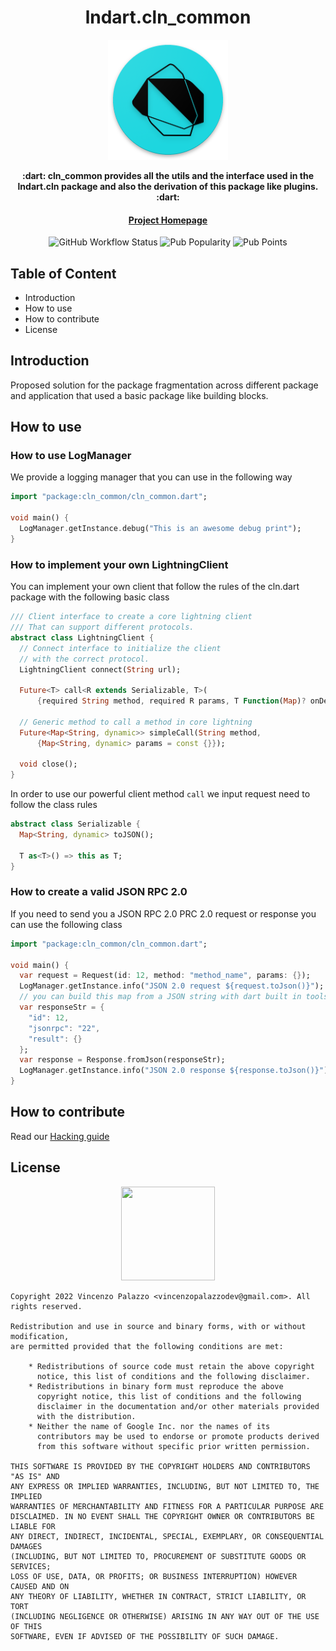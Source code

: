 <div align="center">
  <h1>lndart.cln_common</h1>

  <img src="https://github.com/dart-lightning/icons/raw/main/main/res/mipmap-xxxhdpi/ic_launcher.png" />

  <p>
    <strong> :dart: cln_common provides all the utils and the interface used in the lndart.cln package and also the derivation of this package like plugins. :dart: </strong>
  </p>
 <h4>
    <a href="https://github.com/dart-lightning">Project Homepage</a>
  </h4>

  <a>
   <img alt="GitHub Workflow Status" src="https://img.shields.io/github/workflow/status/dart-lightning/clightning.dart/Sanity%20Check?style=flat-square">
  </a>
    
  <a>
    <img alt="Pub Popularity" src="https://img.shields.io/pub/popularity/cln_common?style=flat-square">
  </a>

  <a> 
     <img alt="Pub Points" src="https://img.shields.io/pub/points/cln_common?style=flat-square">
  </a>

</div>

## Table of Content

- Introduction
- How to use
- How to contribute
- License

## Introduction

Proposed solution for the package fragmentation across different package and application that used a basic package like building blocks.

## How to use

### How to use LogManager

We provide a logging manager that you can use in the following way

```dart
import "package:cln_common/cln_common.dart";

void main() {
  LogManager.getInstance.debug("This is an awesome debug print");
}
```

### How to implement your own LightningClient

You can implement your own client that follow the rules of the cln.dart package with the following basic class

```dart
/// Client interface to create a core lightning client
/// That can support different protocols.
abstract class LightningClient {
  // Connect interface to initialize the client
  // with the correct protocol.
  LightningClient connect(String url);

  Future<T> call<R extends Serializable, T>(
      {required String method, required R params, T Function(Map)? onDecode});

  // Generic method to call a method in core lightning
  Future<Map<String, dynamic>> simpleCall(String method,
      {Map<String, dynamic> params = const {}});

  void close();
}
```

In order to use our powerful client method `call` we input request need to follow the class rules

```dart
abstract class Serializable {
  Map<String, dynamic> toJSON();

  T as<T>() => this as T;
}
```

### How to create a valid JSON RPC 2.0

If you need to send you a JSON RPC 2.0 PRC 2.0 request or response you can use the following class

```dart
import "package:cln_common/cln_common.dart";

void main() {
  var request = Request(id: 12, method: "method_name", params: {});
  LogManager.getInstance.info("JSON 2.0 request ${request.toJson()}");
  // you can build this map from a JSON string with dart built in tools
  var responseStr = { 
    "id": 12,
    "jsonrpc": "22",
    "result": {}
  };
  var response = Response.fromJson(responseStr);
  LogManager.getInstance.info("JSON 2.0 response ${response.toJson()}");
}
```

## How to contribute

Read our [Hacking guide](https://docs.page/dart-lightning/lndart.cln/dev/MAINTAINERS)

## License

<div align="center">
  <img src="https://opensource.org/files/osi_keyhole_300X300_90ppi_0.png" width="150" height="150"/>
</div>

```
Copyright 2022 Vincenzo Palazzo <vincenzopalazzodev@gmail.com>. All rights reserved.

Redistribution and use in source and binary forms, with or without modification,
are permitted provided that the following conditions are met:

    * Redistributions of source code must retain the above copyright
      notice, this list of conditions and the following disclaimer.
    * Redistributions in binary form must reproduce the above
      copyright notice, this list of conditions and the following
      disclaimer in the documentation and/or other materials provided
      with the distribution.
    * Neither the name of Google Inc. nor the names of its
      contributors may be used to endorse or promote products derived
      from this software without specific prior written permission.

THIS SOFTWARE IS PROVIDED BY THE COPYRIGHT HOLDERS AND CONTRIBUTORS "AS IS" AND
ANY EXPRESS OR IMPLIED WARRANTIES, INCLUDING, BUT NOT LIMITED TO, THE IMPLIED
WARRANTIES OF MERCHANTABILITY AND FITNESS FOR A PARTICULAR PURPOSE ARE
DISCLAIMED. IN NO EVENT SHALL THE COPYRIGHT OWNER OR CONTRIBUTORS BE LIABLE FOR
ANY DIRECT, INDIRECT, INCIDENTAL, SPECIAL, EXEMPLARY, OR CONSEQUENTIAL DAMAGES
(INCLUDING, BUT NOT LIMITED TO, PROCUREMENT OF SUBSTITUTE GOODS OR SERVICES;
LOSS OF USE, DATA, OR PROFITS; OR BUSINESS INTERRUPTION) HOWEVER CAUSED AND ON
ANY THEORY OF LIABILITY, WHETHER IN CONTRACT, STRICT LIABILITY, OR TORT
(INCLUDING NEGLIGENCE OR OTHERWISE) ARISING IN ANY WAY OUT OF THE USE OF THIS
SOFTWARE, EVEN IF ADVISED OF THE POSSIBILITY OF SUCH DAMAGE.